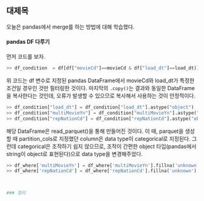 ## 대제목

오늘은 pandas에서 merge를 하는 방법에 대해 학습했다. 


#### pandas DF 다루기

먼저 코드를 보자.

```python
>> df_condition  = df[df["movieCd"]==movieCd & df["load_dt"]==load_dt)].copy() 
```

위 코드는 df 변수로 지정된 pandas DataFrame에서 movieCd와 load_dt가 특정한 조건일 경우인 것만 필터링한 것이다. 마지막의 `.copy()`는 결과와 동일한 DataFrame을 복사한다는 것인데, 오류가 발생할 수 있으므로 복사해서 사용하는 것이 안정적이다. 

```python
>> df_condition["load_dt"] = df_condition["load_dt"].astype("object")
>> df_condition["multiMovieYn"] = df_condition["multiMovieYn"].astype("object")
>> df_condition["repNationCd"] = df_condition["repNationCd"].astype("object")
```

해당 DataFrame은 read_parquet()을 통해 만들어진 것이다. 이 때, parquet을 생성할 때 partition_cols로 지정했던 column은 data type이 categorical로 지정된다. 그런데 categorical은 조작하기 쉽지 않으므로, 조작이 간편한 object 타입(pandas에서 string이 object로 표현된다)으로 data type을 변경해주었다. 

```python
>> df_where['multiMovieYn'] = df_where['multiMovieYn'].fillna('unknown')
>> df_where['repNationCd'] = df_where['repNationCd'].fillna('unknown')
 


### 정리
